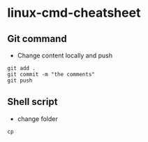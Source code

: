 # linux-cmd-cheatsheet

## Git command

* Change content locally and push
```
git add .
git commit -m "the comments"
git push
```
## Shell script

* change folder
```
cp
```
